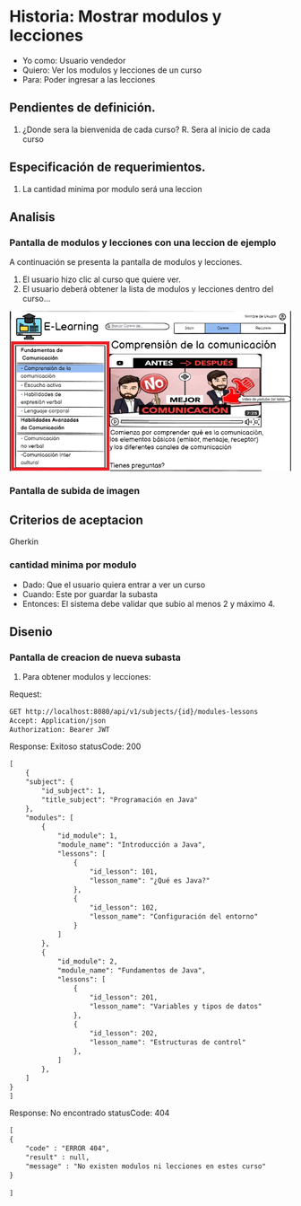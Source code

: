 # Historia: Mostrar modulos y lecciones

- Yo como: Usuario vendedor
- Quiero: Ver los modulos y lecciones de un curso
- Para: Poder ingresar a las lecciones

## Pendientes de definición.

1. ¿Donde sera la bienvenida de cada curso?
   R. Sera al inicio de cada curso

## Especificación de requerimientos.

1. La cantidad minima por modulo será una leccion

## Analisis

### Pantalla de modulos y lecciones con una leccion de ejemplo

A continuación se presenta la pantalla de modulos y lecciones.

1. El usuario hizo clic al curso que quiere ver.
2. El usuario deberá obtener la lista de modulos y lecciones dentro del curso...

![Alt text](image-4.png)

### Pantalla de subida de imagen

## Criterios de aceptacion

Gherkin

### cantidad minima por modulo

- Dado: Que el usuario quiera entrar a ver un curso
- Cuando: Este por guardar la subasta
- Entonces: El sistema debe validar que subio al menos 2 y máximo 4.

## Disenio

### Pantalla de creacion de nueva subasta

1. Para obtener modulos y lecciones:

Request:

```
GET http://localhost:8080/api/v1/subjects/{id}/modules-lessons
Accept: Application/json
Authorization: Bearer JWT
```

Response: Exitoso statusCode: 200

```
[
    {
    "subject": {
        "id_subject": 1,
        "title_subject": "Programación en Java"
    },
    "modules": [
        {
            "id_module": 1,
            "module_name": "Introducción a Java",
            "lessons": [
                {
                    "id_lesson": 101,
                    "lesson_name": "¿Qué es Java?"
                },
                {
                    "id_lesson": 102,
                    "lesson_name": "Configuración del entorno"
                }
            ]
        },
        {
            "id_module": 2,
            "module_name": "Fundamentos de Java",
            "lessons": [
                {
                    "id_lesson": 201,
                    "lesson_name": "Variables y tipos de datos"
                },
                {
                    "id_lesson": 202,
                    "lesson_name": "Estructuras de control"
                },
            ]
        },
    ]
}
]
```

Response: No encontrado statusCode: 404

```
[
{
    "code" : "ERROR 404",
    "result" : null,
    "message" : "No existen modulos ni lecciones en estes curso"
}

]
```
